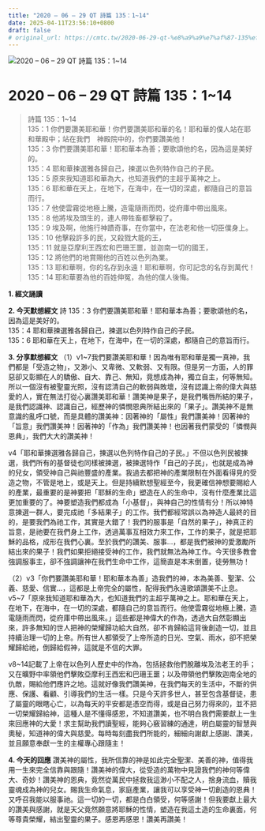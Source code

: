 ```yaml
---
title: "2020 – 06 – 29 QT 詩篇 135：1~14"
date: 2025-04-11T23:56:10+0800
draft: false
# original_url: https://cmtc.tw/2020-06-29-qt-%e8%a9%a9%e7%af%87-135%ef%bc%9a114
---
```


![2020 – 06 – 29 QT 詩篇 135：1\~14](/images/qt.jpg   "2020 – 06 – 29 QT 詩篇 135：1\~14")

# 2020 – 06 – 29 QT 詩篇 135：1\~14

> 詩篇 135：1\~14  
> 135：1 你們要讚美耶和華！你們要讚美耶和華的名！耶和華的僕人站在耶和華殿中；站在我們　神殿院中的，你們要讚美他！  
> 135：3 你們要讚美耶和華！耶和華本為善；要歌頌他的名，因為這是美好的。  
> 135：4 耶和華揀選雅各歸自己，揀選以色列特作自己的子民。  
> 135：5 原來我知道耶和華為大，也知道我們的主超乎萬神之上。  
> 135：6 耶和華在天上，在地下，在海中，在一切的深處，都隨自己的意旨而行。  
> 135：7 他使雲霧從地極上騰，造電隨雨而閃，從府庫中帶出風來。  
> 135：8 他將埃及頭生的，連人帶牲畜都擊殺了。  
> 135：9 埃及啊，他施行神蹟奇事，在你當中，在法老和他一切臣僕身上。  
> 135：10 他擊殺許多的民，又殺戮大能的王，  
> 135：11 就是亞摩利王西宏和巴珊王噩，並迦南一切的國王，  
> 135：12 將他們的地賞賜他的百姓以色列為業。  
> 135：13 耶和華啊，你的名存到永遠！耶和華啊，你可記念的名存到萬代！  
> 135：14 耶和華要為他的百姓伸冤，為他的僕人後悔。

**1. 經文誦讀**

**2.  今天默想經文**
詩 135：3 你們要讚美耶和華！耶和華本為善；要歌頌他的名，因為這是美好的。  
135：4 耶和華揀選雅各歸自己，揀選以色列特作自己的子民。  
135：6 耶和華在天上，在地下，在海中，在一切的深處，都隨自己的意旨而行。

**3. 分享默想經文**
（1）v1\~7我們要讚美耶和華！因為唯有耶和華是獨一真神，我們都是「受造之物」，又渺小、又卑微、又軟弱、又有限。但是另一方面，人的罪惡卻又彰顯在人的驕傲、自大、靠己、無知，竟想成為神，獨立自主，何等無知。所以一個沒有被聖靈光照，沒有認清自己的軟弱與敗壞，沒有認識上帝的偉大與慈愛的人，實在無法打從心裏讚美耶和華！讚美神是果子，是我們嘴唇所結的果子，是我們認識神、認識自己，經歷神的憐憫恩典所結出來的「果子」。讚美神不是無意識的亂呼口號，而是具體的讚美神：因著神的「屬性」我們讚美神！因著神的「旨意」我們讚美神！因著神的「作為」我們讚美神！也因著我們蒙受的「憐憫與恩典」，我們大大的讚美神！

v4「耶和華揀選雅各歸自己，揀選以色列特作自己的子民。」不但以色列民被揀選，我們所有的基督徒也同樣被揀選，被揀選特作「自己的子民」，也就是成為神的兒女，領受神自己與祂豐盛的產業。我過去都把神的產業限制在外面看得見的受造之物，不管是地上，或是天上。但是持續默想聖經至今，我更確信神想要賜給人的產業，最重要的是神要把「耶穌的生命」塑造在人的生命中，沒有什麼產業比這更加重要的了。神要塑造我們都成為「小基督」，與神自己的性情有分！所以神特意揀選一群人，要完成祂「多結果子」的工作。我們都經常誤以為神造人最終的目的，是要我們為祂工作，其實是大錯了！我們的服事是「自然的果子」，神真正的旨意，是祂要在我們身上工作，透過萬事互相效力來工作，工作的果子，就是把耶穌的品格，成形在我們心裏。至於我們的讚美、服事…，都是我們被神的愛激勵所結出來的果子！我們如果拒絕接受神的工作，我們就無法為神工作。今天很多教會強調服事主，卻不強調讓神在我們生命中工作，這簡直是本末倒置，徒勞無功！

（2）v3「你們要讚美耶和華！耶和華本為善」造我們的神，本為美善、聖潔、公義、慈愛、信實…，這都是上帝完全的屬性，配得我們永遠歌頌讚美不止息。v5\~7「原來我知道耶和華為大，也知道我們的主超乎萬神之上。耶和華在天上，在地下，在海中，在一切的深處，都隨自己的意旨而行。他使雲霧從地極上騰，造電隨雨而閃，從府庫中帶出風來。」這些都是神偉大的作為，透過大自然彰顯出來，許多無知的世人把神的榮耀歸功給大自然，卻不肯歸給這背後創造一切，並且持續治理一切的上帝。所有世人都領受了上帝所造的日光、空氣、雨水，卻不把榮耀歸給祂，倒歸給假神，這就是不信的大罪。

v8\~14記載了上帝在以色列人歷史中的作為，包括拯救他們脫離埃及法老王的手；又在曠野中率領他們擊敗亞摩利王西宏和巴珊王噩；以及帶領他們擊敗迦南全地的仇敵，賜給他們應許之地。這就好像我們讚美神，在我們每天的生活中，不斷的供應、保護、看顧、引導我們的生活一樣。只是今天許多世人，甚至包含基督徒，患了屬靈的眼瞎心亡，以為每天的平安都是憑空而得，或是自己努力得來的，並不把一切榮耀歸給神，這種人是不懂得感恩，不知道讚美，也不明白我們需要獻上一生來回應神的大愛！求主幫助我們讀聖經，能夠心竅習練的通達，明白屬靈的智慧與奧秘，知道神的偉大與慈愛。每時每刻盡我們所能的，細細向謝獻上感謝、讚美，並且願意奉獻一生的主權專心跟隨主！

**4. 今天的回應**
讚美神的屬性，我所信靠的神是如此完全聖潔、美善的神，值得我用一生來完全信靠與跟隨！讚美神的偉大，從受造的萬物中見證我們的神何等偉大、奇妙！讚美神的恩典，竟然從萬民中拯救我這渺小不配之人，捨身流血，贖我靈魂成為神的兒女。賜我生命氣息，家庭產業，讓我可以享受神一切創造的恩典！又呼召我能以服事祂。這一切的一切，都是白白領受，何等感謝！但我要獻上最大的讚美與感謝，就是天父竟然願意將耶穌的性情，塑造在我這土造的生命裏面，何等尊貴榮耀，結出聖靈的果子。感恩再感恩！讚美再讚美！

